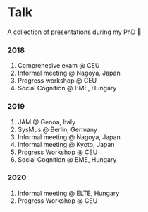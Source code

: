 # Talk 
A collection of presentations during my PhD 🙈

### 2018
1. Comprehesive exam @ CEU
2. Informal meeting @ Nagoya, Japan
3. Progress workshop @ CEU
4. Social Cognition @ BME, Hungary

### 2019
1. JAM @ Genoa, Italy
2. SysMus @ Berlin, Germany
3. Informal meeting @ Nagoya, Japan
4. Informal meeting @ Kyoto, Japan
5. Progress Workshop @ CEU
6. Social Cognition @ BME, Hungary

### 2020
1. Informal meeting @ ELTE, Hungary
2. Progress Workshop @ CEU